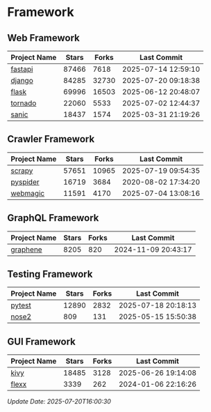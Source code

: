 # Framework

## Web Framework
| Project Name | Stars | Forks | Last Commit |
| ------------ | ----- | ----- | ----------- |
| [fastapi](https://github.com/fastapi/fastapi) | 87466 | 7618 | 2025-07-14 12:59:10 |
| [django](https://github.com/django/django) | 84285 | 32730 | 2025-07-20 09:18:38 |
| [flask](https://github.com/pallets/flask) | 69996 | 16503 | 2025-06-12 20:48:07 |
| [tornado](https://github.com/tornadoweb/tornado) | 22060 | 5533 | 2025-07-02 12:44:37 |
| [sanic](https://github.com/sanic-org/sanic) | 18437 | 1574 | 2025-03-31 21:19:26 |

## Crawler Framework
| Project Name | Stars | Forks | Last Commit |
| ------------ | ----- | ----- | ----------- |
| [scrapy](https://github.com/scrapy/scrapy) | 57651 | 10965 | 2025-07-19 09:54:35 |
| [pyspider](https://github.com/binux/pyspider) | 16719 | 3684 | 2020-08-02 17:34:20 |
| [webmagic](https://github.com/code4craft/webmagic) | 11591 | 4170 | 2025-07-04 13:08:16 |

## GraphQL Framework
| Project Name | Stars | Forks | Last Commit |
| ------------ | ----- | ----- | ----------- |
| [graphene](https://github.com/graphql-python/graphene) | 8205 | 820 | 2024-11-09 20:43:17 |

## Testing Framework
| Project Name | Stars | Forks | Last Commit |
| ------------ | ----- | ----- | ----------- |
| [pytest](https://github.com/pytest-dev/pytest) | 12890 | 2832 | 2025-07-18 20:18:13 |
| [nose2](https://github.com/nose-devs/nose2) | 809 | 131 | 2025-05-15 15:50:38 |

## GUI Framework
| Project Name | Stars | Forks | Last Commit |
| ------------ | ----- | ----- | ----------- |
| [kivy](https://github.com/kivy/kivy) | 18485 | 3128 | 2025-06-26 19:14:08 |
| [flexx](https://github.com/flexxui/flexx) | 3339 | 262 | 2024-01-06 22:16:26 |

*Update Date: 2025-07-20T16:00:30*